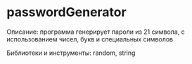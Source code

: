 # passwordGenerator

Описание: программа генерирует пароли из 21 символа, с использованием чисел, букв и специальных символов

Библиотеки и инструменты: random, string
